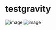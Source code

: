 # testgravity
![image](https://user-images.githubusercontent.com/30373956/202764813-3f6998d0-4940-4998-8240-b37ba1d4790e.png)
![image](https://user-images.githubusercontent.com/30373956/202764832-d79dcead-0640-4222-9257-651be89d050a.png)
